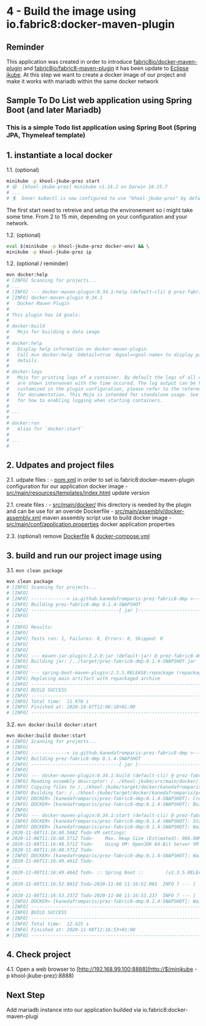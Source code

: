 # 4 - Build the image using io.fabric8:docker-maven-plugin

## Reminder

This application was created in order to introduce [fabric8io/docker-maven-plugin](https://dmp.fabric8.io/) and [fabric8io/fabric8-maven-plugin](http://maven.fabric8.io/) it has been update to [Eclipse jkube](https://www.eclipse.org/jkube/docs/kubernetes-maven-plugin).
At this step we want to create a docker image of our project and make it works with mariadb within the same docker network

## Sample To Do List web application using Spring Boot (and later Mariadb)

### This is a simple Todo list application using Spring Boot (Spring JPA, Thymeleaf template)

## 1. instantiate a local docker

  1.1. (optional)

```bash
minikube -p khool-jkube-prez start
# 😄  [khool-jkube-prez] minikube v1.14.2 on Darwin 10.15.7
# ...
# 🏄  Done! kubectl is now configured to use "khool-jkube-prez" by default
```

The first start need to retreive and setup the environement so i might take some time. From 2 to 15 min, depending on your configuration and your network.

  1.2. (optional)

```bash
eval $(minikube -p khool-jkube-prez docker-env) && \
minikube -p khool-jkube-prez ip
```

  1.2. (optional / reminder)

```bash
mvn docker:help
# [INFO] Scanning for projects...
# ...
# [INFO] --- docker-maven-plugin:0.34.1:help (default-cli) @ prez-fabric8-dmp ---
# [INFO] docker-maven-plugin 0.34.1
#   Docker Maven Plugin
#
# This plugin has 14 goals:
#
# docker:build
#   Mojo for building a data image
#
# docker:help
#   Display help information on docker-maven-plugin.
#   Call mvn docker:help -Ddetail=true -Dgoal=<goal-name> to display parameter
#   details.
#
# docker:logs
#   Mojo for printing logs of a container. By default the logs of all containers
#   are shown interwoven with the time occured. The log output can be highly
#   customized in the plugin configuration, please refer to the reference manual
#   for documentation. This Mojo is intended for standalone usage. See StartMojo
#   for how to enabling logging when starting containers.
#
# ...
#
# docker:run
#   Alias for `docker:start`
#
# ...
#
```

## 2. Udpates and project files

  2.1. udpate files :
    - [pom.xml](pom.xml) in order to set io.fabric8:docker-maven-plugin configuration for our application docker image
    - [src/main/resources/templates/index.html](src/main/resources/templates/index.html) update version

  2.1. create files :
    - [src/main/docker/](src/main/docker/.forgit) this directory is needed by the plugin and can be use for an overide Dockerfile
    - [src/main/assembly/docker-assembly.xml](src/main/assembly/docker-assembly.xml) maven assembly script use to build docker image
    - [src/main/conf/application.properties](src/main/conf/application.properties) docker application properties

  2.3. (optional) remove [Dockerfile](Dockerfile) & [docker-compose.yml](docker-compose.yml)

## 3. build and run our project image using

  3.1. `mvn clean package`

```bash
mvn clean package
# [INFO] Scanning for projects...
# [INFO]
# [INFO] -------------< io.github.kanedafromparis:prez-fabric8-dmp >-------------
# [INFO] Building prez-fabric8-dmp 0.1.4-SNAPSHOT
# [INFO] --------------------------------[ jar ]---------------------------------
# [INFO]
#  ...
# [INFO] Results:
# [INFO]
# [INFO] Tests run: 1, Failures: 0, Errors: 0, Skipped: 0
# [INFO]
# [INFO]
# [INFO] --- maven-jar-plugin:3.2.0:jar (default-jar) @ prez-fabric8-dmp ---
# [INFO] Building jar: /../target/prez-fabric8-dmp-0.1.4-SNAPSHOT.jar
# [INFO]
# [INFO] --- spring-boot-maven-plugin:2.3.5.RELEASE:repackage (repackage) @ prez-fabric8-dmp ---
# [INFO] Replacing main artifact with repackaged archive
# [INFO] ------------------------------------------------------------------------
# [INFO] BUILD SUCCESS
# [INFO] ------------------------------------------------------------------------
# [INFO] Total time:  11.978 s
# [INFO] Finished at: 2020-10-07T12:06:18+01:00
# [INFO] ------------------------------------------------------------------------
```

  3.2. `mvn docker:build docker:start`

```bash
mvn docker:build docker:start
# [INFO] Scanning for projects...
# [INFO]
# [INFO] -------------< io.github.kanedafromparis:prez-fabric8-dmp >-------------
# [INFO] Building prez-fabric8-dmp 0.1.4-SNAPSHOT
# [INFO] --------------------------------[ jar ]---------------------------------
# [INFO]
# [INFO] --- docker-maven-plugin:0.34.1:build (default-cli) @ prez-fabric8-dmp ---
# [INFO] Reading assembly descriptor: /../khool-jkube/src/main/docker/../assembly/docker-assembly.xml
# [INFO] Copying files to /../khool-jkube/target/docker/kanedafromparis/prez-fabric8-dmp/0.1.4-SNAPSHOT/build/maven
# [INFO] Building tar: /../khool-jkube/target/docker/kanedafromparis/prez-fabric8-dmp/0.1.4-SNAPSHOT/tmp/docker-build.tar
# [INFO] DOCKER> [kanedafromparis/prez-fabric8-dmp:0.1.4-SNAPSHOT]: Created docker-build.tar in 695 milliseconds
# [INFO] DOCKER> [kanedafromparis/prez-fabric8-dmp:0.1.4-SNAPSHOT]: Built image sha256:8c1ff
# [INFO]
# [INFO] --- docker-maven-plugin:0.34.1:start (default-cli) @ prez-fabric8-dmp ---
# [INFO] DOCKER> [kanedafromparis/prez-fabric8-dmp:0.1.4-SNAPSHOT]: Start container a21ff9ba903c
# [INFO] DOCKER> [kanedafromparis/prez-fabric8-dmp:0.1.4-SNAPSHOT]: Waiting on url http://192.168.99.131:8888 with method GET for status # 200..399.
# 2020-11-08T11:16:48.568Z Todo-VM settings:
# 2020-11-08T11:16:48.571Z Todo-    Max. Heap Size (Estimated): 986.00M
# 2020-11-08T11:16:48.571Z Todo-    Using VM: OpenJDK 64-Bit Server VM
# 2020-11-08T11:16:48.571Z Todo-
# [INFO] DOCKER> [kanedafromparis/prez-fabric8-dmp:0.1.4-SNAPSHOT]: Waiting to become healthy
# 2020-11-08T11:16:49.461Z Todo-
# ...
# 2020-11-08T11:16:49.464Z Todo- :: Spring Boot ::        (v2.3.5.RELEASE)
# ...
# 2020-11-08T11:16:52.081Z Todo-2020-11-08 11:16:52.081  INFO 7 --- [           main] o.s.b.w.embedded.tomcat.TomcatWebServer  : Tomcat
# ...
# 2020-11-08T11:16:53.237Z Todo-2020-11-08 11:16:53.237  INFO 7 --- [           main] i.g.k.prez.fabric8.dmp.Application       : Started # Application in 4.177 seconds (JVM running for 4.72)
# [INFO] DOCKER> [kanedafromparis/prez-fabric8-dmp:0.1.4-SNAPSHOT]: Waited on url http://192.168.99.131:8888 and on healthcheck # '"CMD-SHELL", "curl -f http://localhost:8080/ || exit 1"' 5194 ms
# [INFO] ------------------------------------------------------------------------
# [INFO] BUILD SUCCESS
# [INFO] ------------------------------------------------------------------------
# [INFO] Total time:  12.425 s
# [INFO] Finished at: 2020-11-08T12:16:53+01:00
# [INFO] ------------------------------------------------------------------------
```

## 4. Check project

   4.1. Open a web browser to [http://192.168.99.100:8888](http://$(minikube -p khool-jkube-prez):8888)

## Next Step

Add mariadb instance into our application builded via io.fabric8:docker-maven-plugi
